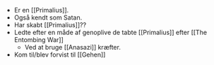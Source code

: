 - Er en [[Primalius]].
- Også kendt som Satan.
- Har skabt [[Primalius]]??
- Ledte efter en måde af genoplive de tabte [[Primalius]] efter [[The Entombing War]]
	- Ved at bruge [[Anasazi]] kræfter.
- Kom til/blev forvist til [[Gehen]]